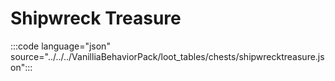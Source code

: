 # Shipwreck Treasure

:::code language="json" source="../../../VanilliaBehaviorPack/loot_tables/chests/shipwrecktreasure.json":::